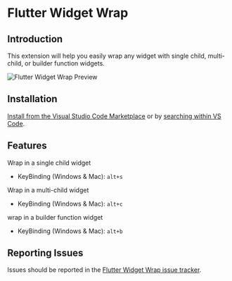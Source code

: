 # Flutter Widget Wrap

## Introduction

This extension will help you easily wrap any widget with single child, multi-child, or builder function widgets.

![Flutter Widget Wrap Preview](https://user-images.githubusercontent.com/39742020/79374415-2aa4cd00-7f0c-11ea-95e3-9f8bfcbe2012.gif)

## Installation

[Install from the Visual Studio Code Marketplace](https://marketplace.visualstudio.com/items?itemName=mrgnhnt96.flutter-widget-wrap) or by [searching within VS Code](https://code.visualstudio.com/docs/editor/extension-gallery#_search-for-an-extension).

## Features

Wrap in a single child widget

- KeyBinding (Windows & Mac): `alt+s`

Wrap in a multi-child widget

- KeyBinding (Windows & Mac): `alt+c`

wrap in a builder function widget

- KeyBinding (Windows & Mac): `alt+b`

## Reporting Issues

Issues should be reported in the [Flutter Widget Wrap issue tracker](https://github.com/mrgnhnt96/vscode-flutter-widget-wrap/issues).
